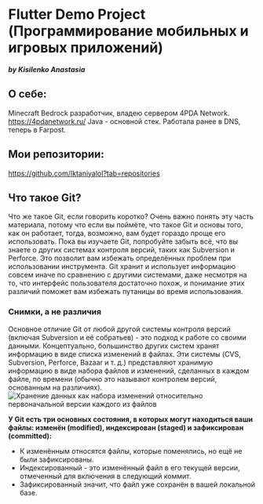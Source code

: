 # Flutter Demo Project (Программирование мобильных и игровых приложений)
___by Kisilenko Anastasia___

## О себе:
Minecraft Bedrock разработчик, владею сервером 4PDA Network.
<https://4pdanetwork.ru/>
Java - основной стек.
Работала ранее в DNS, теперь в Farpost.

## Мои репозитории:
<https://github.com/Iktaniyalol?tab=repositories>

## Что такое Git?
Что же такое Git, если говорить коротко? Очень важно понять эту часть материала, потому что если вы 
поймёте, что такое Git и основы того, как он работает, тогда, возможно, вам будет гораздо проще его
использовать. Пока вы изучаете Git, попробуйте забыть всё, что вы знаете о других системах контроля 
версий, таких как Subversion и Perforce. Это позволит вам избежать определённых проблем 
при использовании инструмента. Git хранит и использует информацию совсем иначе по сравнению 
с другими системами, даже несмотря на то, что интерфейс пользователя достаточно похож, 
и понимание этих различий поможет вам избежать путаницы во время использования.

### Снимки, а не различия
Основное отличие Git от любой другой системы контроля версий
(включая Subversion и её собратьев) - это подход к работе со своими данными.
Концептуально, большинство других систем хранят информацию в виде списка изменений в файлах.
Эти системы (CVS, Subversion, Perforce, Bazaar и т. д.) представляют хранимую информацию 
в виде набора файлов и изменений, сделанных в каждом файле, по времени 
(обычно это называют контролем версий, основанным на различиях).
![Хранение данных как набора изменений относительно первоначальной версии каждого из файлов](https://git-scm.com/book/en/v2/images/deltas.png)

**У Git есть три основных состояния, в которых могут находиться ваши файлы: изменён (modified), индексирован (staged) и зафиксирован (committed):**
  - К изменённым относятся файлы, которые поменялись, но ещё не были зафиксированы.
  - Индексированный - это изменённый файл в его текущей версии, отмеченный для включения в следующий коммит.
  - Зафиксированный значит, что файл уже сохранён в вашей локальной базе.